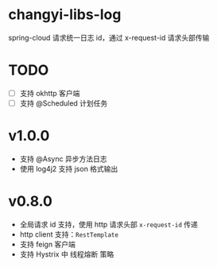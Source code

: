 # changyi-libs-log

 spring-cloud 请求统一日志 id，通过 x-request-id 请求头部传输
  

# TODO

- [ ] 支持 okhttp 客户端
- [ ] 支持 @Scheduled 计划任务

# v1.0.0

* 支持 @Async 异步方法日志
* 使用 log4j2 支持 json 格式输出

# v0.8.0

* 全局请求 id 支持，使用 http 请求头部 `x-request-id` 传递
* http client 支持：`RestTemplate`
* 支持 feign 客户端
* 支持 Hystrix 中 线程熔断 策略